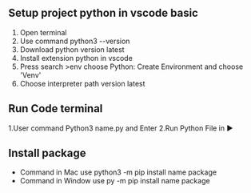
## Setup project python in vscode basic
1. Open terminal 
2. Use command python3 --version
3. Download python version latest
4. Install extension python in vscode
5. Press search >env choose Python: Create Environment and choose 'Venv'
6. Choose interpreter path version latest

## Run Code terminal
1.User command Python3 name.py and Enter
2.Run Python File in ▶️

## Install package 
- Command in Mac use python3 -m pip install name package
- Command in Window use py -m pip install name package

